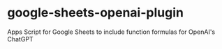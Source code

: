 # google-sheets-openai-plugin
Apps Script for Google Sheets to include function formulas for OpenAI's ChatGPT
